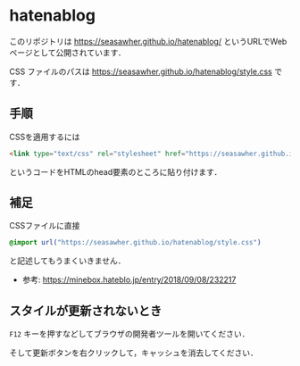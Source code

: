 # hatenablog

このリポジトリは https://seasawher.github.io/hatenablog/ というURLでWebページとして公開されています．

CSS ファイルのパスは https://seasawher.github.io/hatenablog/style.css です．

## 手順

CSSを適用するには

```html
<link type="text/css" rel="stylesheet" href="https://seasawher.github.io/hatenablog/style.css">
```

というコードをHTMLのhead要素のところに貼り付けます．

## 補足

CSSファイルに直接

```css
@import url("https://seasawher.github.io/hatenablog/style.css")
```

と記述してもうまくいきません．

* 参考: https://minebox.hateblo.jp/entry/2018/09/08/232217


## スタイルが更新されないとき

`F12` キーを押すなどしてブラウザの開発者ツールを開いてください．

そして更新ボタンを右クリックして，キャッシュを消去してください．



